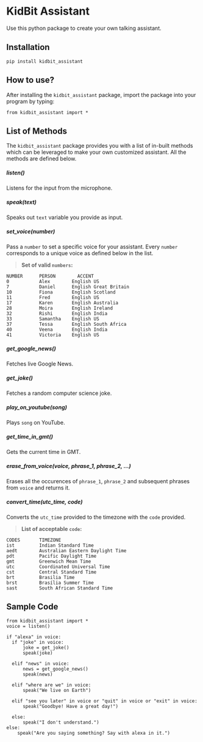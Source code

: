 # KidBit Assistant
Use this python package to create your own talking assistant.

## Installation

`pip install kidbit_assistant`

## How to use?
After installing the `kidbit_assistant` package, import the package into your program by typing:

`from kidbit_assistant import *`

## List of Methods
The `kidbit_assistant` package provides you with a list of in-built methods which can be leveraged to make your own customized assistant. All the methods are defined below.

##### listen()
Listens for the input from the microphone.

##### speak(text)
Speaks out `text` variable you provide as input.

##### set_voice(number)
Pass a `number` to set a specific voice for your assistant. Every `number` corresponds to a unique voice as defined below in the list.
>**Set of valid `numbers`:**
```
NUMBER      PERSON        ACCENT
0           Alex        English US
7           Daniel      English Great Britain
10          Fiona       English Scotland
11          Fred        English US
17          Karen       English Australia
28          Moira       English Ireland
32          Rishi       English India
33          Samantha    English US
37          Tessa       English South Africa
40          Veena       English India
41          Victoria    English US
```

##### get_google_news()
Fetches live Google News.

##### get_joke()
Fetches a random computer science joke.


##### play_on_youtube(song)
Plays `song` on YouTube.

##### get_time_in_gmt()
Gets the current time in GMT.

##### erase_from_voice(voice, phrase_1, phrase_2, ...)
Erases all the occurences of `phrase_1`, `phrase_2` and subsequent phrases from `voice` and returns it.


##### convert_time(utc_time, code)
Converts the `utc_time` provided to the timezone with the `code` provided.
>**List of acceptable `code`:**
```
CODES       TIMEZONE
ist         Indian Standard Time
aedt        Australian Eastern Daylight Time
pdt         Pacific Daylight Time
gmt         Greenwich Mean Time
utc         Coordinated Universal Time
cst         Central Standard Time
brt         Brasilia Time
brst        Brasília Summer Time
sast        South African Standard Time
```

## Sample Code
```
from kidbit_assistant import *
voice = listen()

if "alexa" in voice:  
  if "joke" in voice:
      joke = get_joke()
      speak(joke)
  
  elif "news" in voice:
      news = get_google_news()
      speak(news)
  
  elif "where are we" in voice:
      speak("We live on Earth")

  elif "see you later" in voice or "quit" in voice or "exit" in voice:
      speak("Goodbye! Have a great day!")
  
  else:
      speak("I don't understand.")
else:
    speak("Are you saying something? Say with alexa in it.")
```
